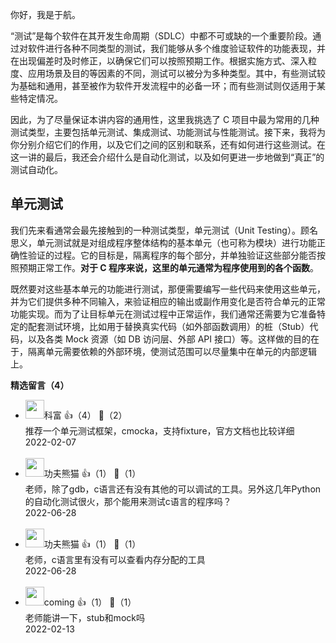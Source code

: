 你好，我是于航。

“测试”是每个软件在其开发生命周期（SDLC）中都不可或缺的一个重要阶段。通过对软件进行各种不同类型的测试，我们能够从多个维度验证软件的功能表现，并在出现偏差时及时修正，以确保它们可以按照预期工作。根据实施方式、深入粒度、应用场景及目的等因素的不同，测试可以被分为多种类型。其中，有些测试较为基础和通用，甚至被作为软件开发流程中的必备一环；而有些测试则仅适用于某些特定情况。

因此，为了尽量保证本讲内容的通用性，这里我挑选了 C 项目中最为常用的几种测试类型，主要包括单元测试、集成测试、功能测试与性能测试。接下来，我将为你分别介绍它们的作用，以及它们之间的区别和联系，还有如何进行这些测试。在这一讲的最后，我还会介绍什么是自动化测试，以及如何更进一步地做到“真正”的测试自动化。

## 单元测试

我们先来看通常会最先接触到的一种测试类型，单元测试（Unit Testing）。顾名思义，单元测试就是对组成程序整体结构的基本单元（也可称为模块）进行功能正确性验证的过程。它的目标是，隔离程序的每个部分，并单独验证这些部分能否按照预期正常工作。**对于 C 程序来说，这里的单元通常为程序使用到的各个函数**。

既然要对这些基本单元的功能进行测试，那便需要编写一些代码来使用这些单元，并为它们提供多种不同输入，来验证相应的输出或副作用变化是否符合单元的正常功能实现。而为了让目标单元在测试过程中正常运作，我们通常还需要为它准备特定的配套测试环境，比如用于替换真实代码（如外部函数调用）的桩（Stub）代码，以及各类 Mock 资源（如 DB 访问层、外部 API 接口）等。这样做的目的在于，隔离单元需要依赖的外部环境，使测试范围可以尽量集中在单元的内部逻辑上。
<div><strong>精选留言（4）</strong></div><ul>
<li><img src="https://static001.geekbang.org/account/avatar/00/20/f3/3f/160baa71.jpg" width="30px"><span>科富</span> 👍（4） 💬（2）<div>推荐一个单元测试框架，cmocka，支持fixture，官方文档也比较详细</div>2022-02-07</li><br/><li><img src="https://static001.geekbang.org/account/avatar/00/29/b0/d3/200e82ff.jpg" width="30px"><span>功夫熊猫</span> 👍（1） 💬（1）<div>老师，除了gdb，c语言还有没有其他的可以调试的工具。另外这几年Python的自动化测试很火，那个能用来测试c语言的程序吗？</div>2022-06-28</li><br/><li><img src="https://static001.geekbang.org/account/avatar/00/29/b0/d3/200e82ff.jpg" width="30px"><span>功夫熊猫</span> 👍（1） 💬（1）<div>老师，c语言里有没有可以查看内存分配的工具</div>2022-06-28</li><br/><li><img src="https://static001.geekbang.org/account/avatar/00/13/42/65/5bfd0a65.jpg" width="30px"><span>coming</span> 👍（1） 💬（1）<div>老师能讲一下，stub和mock吗</div>2022-02-13</li><br/>
</ul>